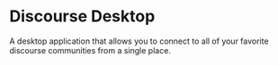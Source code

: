 # Discourse Desktop

A desktop application that allows you to connect to 
all of your favorite discourse communities from a 
single place.
